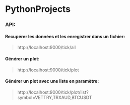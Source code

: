 # PythonProjects

### API:
#### Recupérer les données et les enregistrer dans un fichier:
> http://localhost:9000/tick/all

#### Générer un plot:
> http://localhost:9000/tick/plot

#### Générer un plot avec une liste en paramètre:
> http://localhost:9000/tick/plot/list?symbol=VETTRY,TRXAUD,BTCUSDT